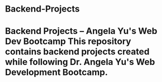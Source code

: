 # Backend-Projects
# Backend Projects – Angela Yu's Web Dev Bootcamp  This repository contains backend projects created while following Dr. Angela Yu's Web Development Bootcamp.
